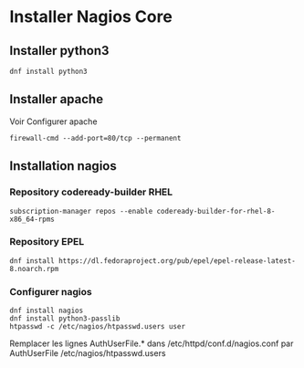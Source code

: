 # Installer Nagios Core

## Installer python3
`dnf install python3`

## Installer apache

Voir Configurer apache

`firewall-cmd --add-port=80/tcp --permanent`

## Installation nagios

### Repository codeready-builder RHEL
`subscription-manager repos --enable codeready-builder-for-rhel-8-x86_64-rpms`

### Repository EPEL
`dnf install https://dl.fedoraproject.org/pub/epel/epel-release-latest-8.noarch.rpm`

### Configurer nagios
```
dnf install nagios
dnf install python3-passlib
htpasswd -c /etc/nagios/htpasswd.users user
```

Remplacer les lignes AuthUserFile.* dans /etc/httpd/conf.d/nagios.conf par AuthUserFile /etc/nagios/htpasswd.users
